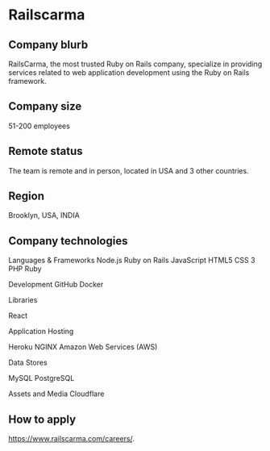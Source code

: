 # Railscarma

## Company blurb

RailsCarma, the most trusted Ruby on Rails company, specialize in providing services related to web application development using the Ruby on Rails framework.
## Company size

51-200 employees

## Remote status

The team is remote and in person, located in USA and 3 other countries.

## Region

Brooklyn, USA, INDIA

## Company technologies

Languages & Frameworks
Node.js
Ruby on Rails
JavaScript
HTML5
CSS 3
PHP
Ruby

Development
GitHub
Docker

Libraries

React

Application Hosting

Heroku
NGINX
Amazon Web Services (AWS)

Data Stores

MySQL
PostgreSQL

Assets and Media
Cloudflare

## How to apply

https://www.railscarma.com/careers/.
